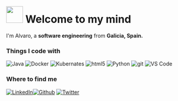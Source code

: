 <h1><img src="https://previews.123rf.com/images/muslumstock/muslumstock1808/muslumstock180806596/107876744-keyboard-vector-icon-isolated-on-transparent-background-keyboard-logo-concept.jpg" width="45"/> Welcome to my mind</h1>

<p>I'm Alvaro, a <b>software engineering</b> from <b>Galicia, Spain.</b>
<h3>Things I code with</h3>
<p>
<img
  alt="Java"
  src="https://img.shields.io/badge/-Java-007396?style=flat-square&logo=java&logoColor=white"
/>
<img
  alt="Docker"
  src="https://img.shields.io/badge/-Docker-46a2f1?style=flat-square&logo=docker&logoColor=white"
/>
<img
  alt="Kubernates"
  src="https://img.shields.io/badge/-Kubernates-326CE5?style=flat-square&logo=kubernetes&logoColor=white"
/>
<img
  alt="html5"
  src="https://img.shields.io/badge/-HTML5-E34F26?style=flat-square&logo=html5&logoColor=white"
/>
<img
  alt="Python"
  src="https://img.shields.io/badge/-Python-FFD963?style=flat-square&logo=Python&logoColor=black"
/>
<img
  alt="git"
  src="https://img.shields.io/badge/-Git-F05032?style=flat-square&logo=git&logoColor=white"
/>
<img
  alt="VS Code"
  src="https://img.shields.io/badge/-VS%20Code-007ACC?style=flat-square&logo=visual-studio-code&logoColor=white"
/>
</p>

<h3>Where to find me</h3>
<p><a href="linkedin.com/in/alvaromuiño" target="_blank"><img alt="LinkedIn" src="https://img.shields.io/badge/linkedin-%230077B5.svg?&style=for-the-badge&logo=linkedin&logoColor=white" /></a><a href="https://github.com/nsttt" target="_blank"><img alt="Github" src="https://img.shields.io/badge/GitHub-%2312100E.svg?&style=for-the-badge&logo=Github&logoColor=white" /></a> <a href="https://twitter.com/nstlopez" target="_blank"><img alt="Twitter" src="https://img.shields.io/badge/twitter-%231DA1F2.svg?&style=for-the-badge&logo=twitter&logoColor=white" /></a> 
</p>
